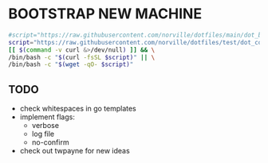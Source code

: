 # BOOTSTRAP NEW MACHINE

```bash
#script="https://raw.githubusercontent.com/norville/dotfiles/main/dot_bin/bootstrap.sh"; \
script="https://raw.githubusercontent.com/norville/dotfiles/test/dot_config/bdb/bdb_bootstrap.sh"; \
[[ $(command -v curl &>/dev/null) ]] && \
/bin/bash -c "$(curl -fsSL $script)" || \
/bin/bash -c "$(wget -qO- $script)"
```

## TODO

- check whitespaces in go templates
- implement flags:
  - verbose
  - log file
  - no-confirm
- check out twpayne for new ideas
